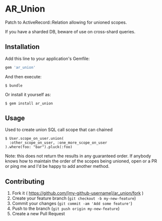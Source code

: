 # AR_Union

Patch to ActiveRecord::Relation allowing for unioned scopes.

If you have a sharded DB, beware of use on cross-shard queries.

## Installation

Add this line to your application's Gemfile:

```ruby
gem 'ar_union'
```

And then execute:

    $ bundle

Or install it yourself as:

    $ gem install ar_union

## Usage

Used to create union SQL call scope that can chained

    $ User.scope_on_user.union(
      :other_scope_on_user, :one_more_scope_on_user
    ).where(foo: "bar").pluck(:foo)

Note: this does not return the results in any guaranteed order.
If anybody knows how to maintain the order of the scopes being unioned,
open or a PR or ping me and I'd be happy to add another method.


## Contributing

1. Fork it ( https://github.com/[my-github-username]/ar_union/fork )
2. Create your feature branch (`git checkout -b my-new-feature`)
3. Commit your changes (`git commit -am 'Add some feature'`)
4. Push to the branch (`git push origin my-new-feature`)
5. Create a new Pull Request

